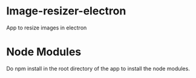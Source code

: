 # Image-resizer-electron
App to resize images in electron

# Node Modules
Do npm install in the root directory of the app to install the node modules.
